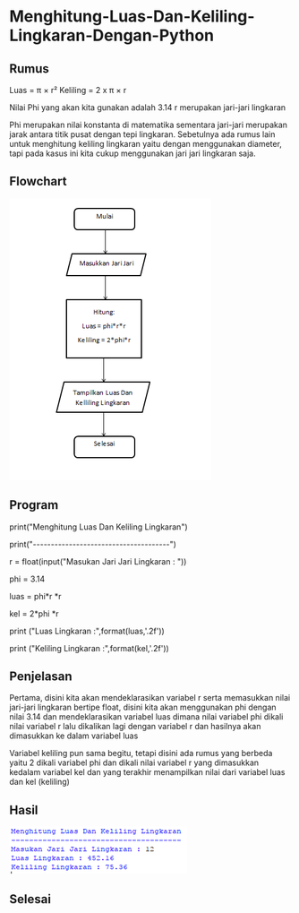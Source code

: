 # Menghitung-Luas-Dan-Keliling-Lingkaran-Dengan-Python
## Rumus

Luas     = π × r²
Keliling = 2 x π × r

Nilai Phi yang akan kita gunakan adalah 3.14
r merupakan jari-jari lingkaran

Phi merupakan nilai konstanta di matematika sementara jari-jari merupakan jarak antara titik pusat dengan tepi lingkaran. Sebetulnya ada rumus lain untuk menghitung keliling lingkaran yaitu dengan menggunakan diameter, tapi pada kasus ini kita cukup menggunakan jari jari lingkaran saja.

## Flowchart

![Gambar 1](ss/flowchart.png)

## Program

print("Menghitung Luas Dan Keliling Lingkaran")

print("--------------------------------------")

r = float(input("Masukan Jari Jari Lingkaran : "))

phi = 3.14

luas = phi*r *r

kel = 2*phi *r


print ("Luas Lingkaran :",format(luas,'.2f'))

print ("Keliling Lingkaran :",format(kel,'.2f'))

## Penjelasan

Pertama, disini kita akan mendeklarasikan variabel r serta memasukkan nilai jari-jari lingkaran bertipe float, disini kita akan menggunakan phi dengan nilai 3.14 dan mendeklarasikan variabel luas dimana nilai variabel phi dikali nilai variabel r lalu dikalikan lagi dengan variabel r dan hasilnya akan dimasukkan ke dalam variabel luas

Variabel keliling pun sama begitu, tetapi disini ada rumus yang berbeda yaitu 2 dikali variabel phi dan dikali nilai variabel r yang dimasukkan kedalam variabel kel dan yang terakhir menampilkan nilai dari variabel luas dan kel (keliling)

## Hasil

![Gambar 2](ss/hasil.png)

## Selesai
